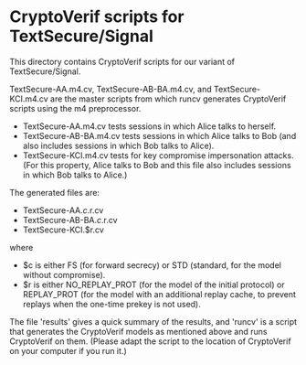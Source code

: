 # CryptoVerif scripts for TextSecure/Signal

This directory contains CryptoVerif scripts for our variant of 
TextSecure/Signal.

TextSecure-AA.m4.cv, TextSecure-AB-BA.m4.cv, and TextSecure-KCI.m4.cv
are the master scripts from which runcv generates CryptoVerif scripts
using the m4 preprocessor.

* TextSecure-AA.m4.cv tests sessions in which Alice talks to herself.
* TextSecure-AB-BA.m4.cv tests sessions in which Alice talks to Bob
(and also includes sessions in which Bob talks to Alice).
* TextSecure-KCI.m4.cv tests for key compromise impersonation attacks.
(For this property, Alice talks to Bob and this file also includes sessions 
in which Bob talks to Alice.)

The generated files are:

* TextSecure-AA.$c.$r.cv
* TextSecure-AB-BA.$c.$r.cv
* TextSecure-KCI.$r.cv

where

* $c is either FS (for forward secrecy) or STD (standard, for the model
without compromise).
* $r is either NO_REPLAY_PROT (for the model of the initial 
protocol) or REPLAY_PROT (for the model with an additional replay
cache, to prevent replays when the one-time prekey is not used).

The file 'results' gives a quick summary of the results,
and 'runcv' is a script that generates the CryptoVerif models
as mentioned above and runs CryptoVerif on them.
(Please adapt the script to the location of CryptoVerif on
your computer if you run it.)
